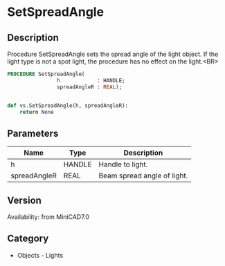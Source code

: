 # SetSpreadAngle

## Description
Procedure SetSpreadAngle sets the spread angle of the light object. If the light type is not a spot light, the procedure has no effect on the light.&lt;BR&gt;


```pascal
PROCEDURE SetSpreadAngle(
				h            : HANDLE;
				spreadAngleR : REAL);
```

```python

def vs.SetSpreadAngle(h, spreadAngleR):
    return None
```

## Parameters
|Name|Type|Description|
|---|---|---|
|h|HANDLE|Handle to light.|
|spreadAngleR|REAL|Beam spread angle of light.|

## Version
Availability: from MiniCAD7.0
## Category
* Objects - Lights

